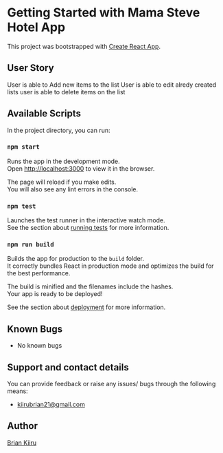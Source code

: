 # Getting Started with Mama Steve Hotel App

This project was bootstrapped with [Create React App](https://github.com/facebook/create-react-app).

## User Story

User is able to Add new items to the list
User is able to edit alredy created lists
user is able to delete items on the list

## Available Scripts

In the project directory, you can run:

### `npm start`

Runs the app in the development mode.\
Open [http://localhost:3000](http://localhost:3000) to view it in the browser.

The page will reload if you make edits.\
You will also see any lint errors in the console.

### `npm test`

Launches the test runner in the interactive watch mode.\
See the section about [running tests](https://facebook.github.io/create-react-app/docs/running-tests) for more information.

### `npm run build`

Builds the app for production to the `build` folder.\
It correctly bundles React in production mode and optimizes the build for the best performance.

The build is minified and the filenames include the hashes.\
Your app is ready to be deployed!

See the section about [deployment](https://facebook.github.io/create-react-app/docs/deployment) for more information.

## Known Bugs
* No known bugs


## Support and contact details
You can provide feedback or raise any issues/ bugs through the following means:
* kiirubrian21@gmail.com

## Author
[Brian Kiiru](https://github.com/brayokenya)